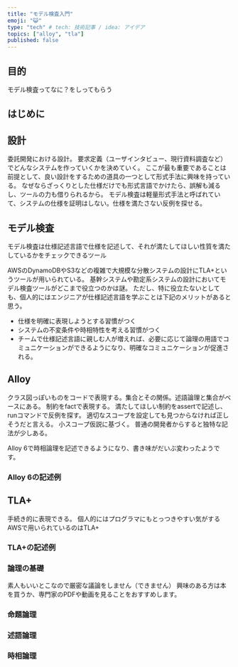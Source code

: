 ```yaml
---
title: "モデル検査入門"
emoji: "😺"
type: "tech" # tech: 技術記事 / idea: アイデア
topics: ["alloy", "tla"]
published: false
---
```


## 目的
モデル検査ってなに？をしってもらう

## はじめに

## 設計
委託開発における設計。
要求定義（ユーザインタビュー、現行資料調査など）でどんなシステムを作っていくかを決めていく。
ここが最も重要であることは前提として、良い設計をするための道具の一つとして形式手法に興味を持っている。
なぜならざっくりとした仕様だけでも形式言語でかけたら、誤解も減るし、ツールの力も借りられるから。
モデル検査は軽量形式手法と呼ばれていて、システムの仕様を証明はしない。仕様を満たさない反例を探せる。


## モデル検査
モデル検査は仕様記述言語で仕様を記述して、それが満たしてほしい性質を満たしているかをチェックできるツール


AWSのDynamoDBやS3などの複雑で大規模な分散システムの設計にTLA+というツールが用いられている。
基幹システムや勘定系システムの設計においてモデル検査ツールがどこまで役立つのかは謎。
ただし、特に役立たないとしても、個人的にはエンジニアが仕様記述言語を学ぶことは下記のメリットがあると思う。
- 仕様を明確に表現しようとする習慣がつく
- システムの不変条件や時相特性を考える習慣がつく
- チームで仕様記述言語に親しむ人が増えれば、必要に応じて論理の用語でコミュニケーションができるようになり、明確なコミュニケーションが促進される。

## Alloy
クラス図っぽいものをコードで表現する。集合とその関係。述語論理と集合がベースにある。
制約をfactで表現する。
満たしてほしい制約をassertで記述し、runコマンドで反例を探す。
適切なスコープを設定しても見つからなければ正しそうだと言える。
小スコープ仮説に基づく。
普通の開発者からすると独特な記法が少しある。

Alloy 6で時相論理を記述できるようになり、書き味がだいぶ変わったようです。

### Alloy 6の記述例

## TLA+
手続き的に表現できる。
個人的にはプログラマにもとっつきやすい気がする
AWSで用いられているのはTLA+

### TLA+の記述例

### 論理の基礎
素人もいいとこなので厳密な議論をしません（できません）
興味のある方は本を買うか、専門家のPDFや動画を見ることをおすすめします。

### 命題論理

### 述語論理

### 時相論理

